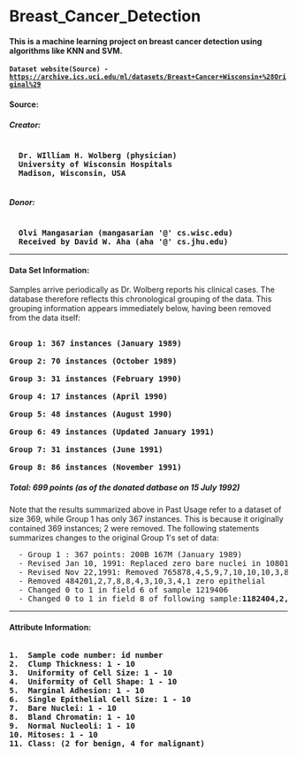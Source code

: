 # Breast_Cancer_Detection

#### This is a machine learning project on breast cancer detection using algorithms like KNN and SVM.

<code><strong>Dataset website(Source) - https://archive.ics.uci.edu/ml/datasets/Breast+Cancer+Wisconsin+%28Original%29 </strong></code>

#### Source:

##### Creator:

<pre>
<strong>
  Dr. WIlliam H. Wolberg (physician)
  University of Wisconsin Hospitals
  Madison, Wisconsin, USA
</strong>
</pre>
##### Donor:
<pre><strong>
  Olvi Mangasarian (mangasarian '@' cs.wisc.edu)
  Received by David W. Aha (aha '@' cs.jhu.edu)</strong>
</pre>
<hr>

#### Data Set Information:

Samples arrive periodically as Dr. Wolberg reports his clinical cases. The database therefore reflects this chronological grouping of the data. This grouping information appears immediately below, having been removed from the data itself:
<pre><strong>
Group 1: 367 instances (January 1989)

Group 2: 70 instances (October 1989)

Group 3: 31 instances (February 1990)

Group 4: 17 instances (April 1990)

Group 5: 48 instances (August 1990)

Group 6: 49 instances (Updated January 1991)

Group 7: 31 instances (June 1991)

Group 8: 86 instances (November 1991)
</pre></strong>

##### Total: 699 points (as of the donated datbase on 15 July 1992)


Note that the results summarized above in Past Usage refer to a dataset of size 369, while Group 1 has only 367 instances. This is because it originally contained 369 instances; 2 were removed. The following statements summarizes changes to the original Group 1's set of data:
<pre>
  - Group 1 : 367 points: 200B 167M (January 1989)
  - Revised Jan 10, 1991: Replaced zero bare nuclei in 1080185 & 118780
  - Revised Nov 22,1991: Removed 765878,4,5,9,7,10,10,10,3,8,1 no record
  - Removed 484201,2,7,8,8,4,3,10,3,4,1 zero epithelial
  - Changed 0 to 1 in field 6 of sample 1219406
  - Changed 0 to 1 in field 8 of following sample:<strong>1182404,2,3,1,1,1,2,0,1,1,1</strong>
</pre>
<hr>

#### Attribute Information:
<pre><strong>
1.  Sample code number: id number
2.  Clump Thickness: 1 - 10
3.  Uniformity of Cell Size: 1 - 10
4.  Uniformity of Cell Shape: 1 - 10
5.  Marginal Adhesion: 1 - 10
6.  Single Epithelial Cell Size: 1 - 10
7.  Bare Nuclei: 1 - 10
8.  Bland Chromatin: 1 - 10
9.  Normal Nucleoli: 1 - 10
10. Mitoses: 1 - 10
11. Class: (2 for benign, 4 for malignant)
</pre></strong>
